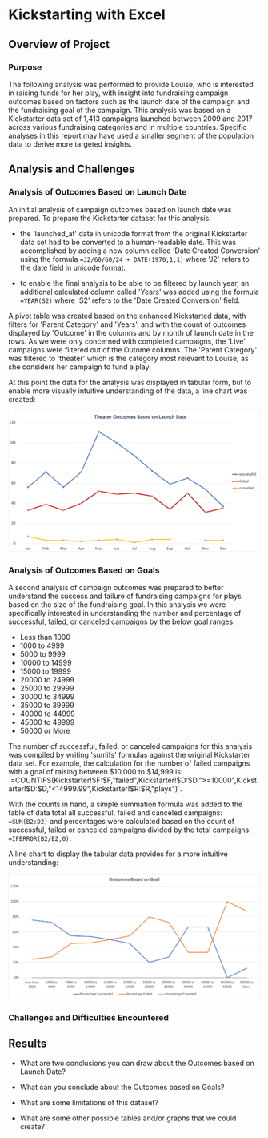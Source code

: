 # Kickstarting with Excel

## Overview of Project

### Purpose

The following analysis was performed to provide Louise, who is interested in raising funds for her play, with insight into fundraising campaign outcomes based on factors such as the launch date of the campaign and the fundraising goal of the campaign.  This analysis was based on a Kickstarter data set of 1,413 campaigns launched between 2009 and 2017 across various fundraising categories and in multiple countries. Specific analyses in this report may have used a smaller segment of the population data to derive more targeted insights.
  
## Analysis and Challenges

### Analysis of Outcomes Based on Launch Date

An initial analysis of campaign outcomes based on launch date was prepared. To prepare the Kickstarter dataset for this analysis:

- the 'launched_at' date in unicode format from the original Kickstarter data set had to be converted to a human-readable date.  This was accomplished by adding a new column called 'Date Created Conversion' using the formula `=J2/60/60/24 + DATE(1970,1,1)` where 'J2' refers to the date field in unicode format.

- to enable the final analysis to be able to be filtered by launch year, an additional calculated column called 'Years' was added using the formula `=YEAR(S2)` where 'S2' refers to the 'Date Created Conversion' field.

A pivot table was created based on the enhanced Kickstarted data, with filters for 'Parent Category' and 'Years', and with the count of outcomes displayed by 'Outcome' in the columns and by month of launch date in the rows.  As we were only concerned with completed campaigns, the 'Live' campaigns were filtered out of the Outome columns. The 'Parent Category' was filtered to 'theater' which is the category most relevant to Louise, as she considers her campaign to fund a play.

At this point the data for the analysis was displayed in tabular form, but to enable more visually intuitive understanding of the data, a line chart was created:

![Theater Outcomes based on Launch Date](Resources/Theater_Outcomes_vs_Launch.png)

### Analysis of Outcomes Based on Goals

A second analysis of campaign outcomes was prepared to better understand the success and failure of fundraising campaigns for plays based on the size of the fundraising goal. In this analysis we were specifically interested in understanding the number and percentage of successful, failed, or canceled campaigns by the below goal ranges:

* Less than 1000
* 1000 to 4999
* 5000 to 9999
* 10000 to 14999
* 15000 to 19999
* 20000 to 24999
* 25000 to 29999
* 30000 to 34999
* 35000 to 39999
* 40000 to 44999
* 45000 to 49999
* 50000 or More

The number of successful, failed, or canceled campaigns for this analysis was compiled by writing 'sumifs' formulas against the original Kickstarter data set.
For example, the calculation for the number of failed campaigns with a goal of raising between $10,000 to $14,999 is: `=COUNTIFS(Kickstarter!$F:$F,"failed",Kickstarter!$D:$D,">=10000",Kickstarter!$D:$D,"<14999.99",Kickstarter!$R:$R,"plays")`.

With the counts in hand, a simple summation formula was added to the table of data total all successful, failed and canceled campaigns: `=SUM(B2:D2)` and percentages were calculated based on the count of successful, failed or canceled campaigns divided by the total campaigns: `=IFERROR(B2/E2,0)`.

A line chart to display the tabular data provides for a more intuitive understanding:

![Theater Outcomes based on Launch Date](Resources/Outcomes_vs_Goals.png)

### Challenges and Difficulties Encountered

## Results

- What are two conclusions you can draw about the Outcomes based on Launch Date?

- What can you conclude about the Outcomes based on Goals?

- What are some limitations of this dataset?

- What are some other possible tables and/or graphs that we could create?
